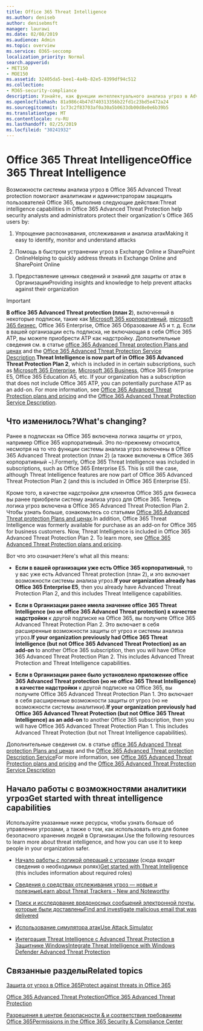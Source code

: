 ```yaml
---
title: Office 365 Threat Intelligence
ms.author: deniseb
author: denisebmsft
manager: laurawi
ms.date: 02/08/2019
ms.audience: Admin
ms.topic: overview
ms.service: O365-seccomp
localization_priority: Normal
search.appverid:
- MET150
- MOE150
ms.assetid: 32405da5-bee1-4a4b-82e5-8399df94c512
ms.collection:
- M365-security-compliance
description: Узнайте, как функции интеллектуального анализа угроз в Advanced Threat protection помогают находить угрозы в Организации, отвечать на вредоносные программы, фишингы и другие атаки, обнаруженные в Office 365 от вашего имени, и искать индикаторы угроз.
ms.openlocfilehash: 81a986c4b47d740313356b22fd1c23bd5e472a24
ms.sourcegitcommit: 1c73c2f83703af0a30a5b0633db00d8e0e6b39b5
ms.translationtype: MT
ms.contentlocale: ru-RU
ms.lasthandoff: 02/25/2019
ms.locfileid: "30241932"
---
```

# <a name="office-365-threat-intelligence"></a><span data-ttu-id="0a204-103">Office 365 Threat Intelligence</span><span class="sxs-lookup"><span data-stu-id="0a204-103">Office 365 Threat Intelligence</span></span>

<span data-ttu-id="0a204-104">Возможности системы анализа угроз в Office 365 Advanced Threat protection помогают аналитикам и администраторам защищать пользователей Office 365, выполнив следующие действия:</span><span class="sxs-lookup"><span data-stu-id="0a204-104">Threat intelligence capabilities in Office 365 Advanced Threat Protection help security analysts and administrators protect their organization's Office 365 users by:</span></span>
  
1. <span data-ttu-id="0a204-105">Упрощение распознавания, отслеживания и анализа атак</span><span class="sxs-lookup"><span data-stu-id="0a204-105">Making it easy to identify, monitor and understand attacks</span></span>
    
2. <span data-ttu-id="0a204-106">Помощь в быстром устранении угроз в Exchange Online и SharePoint Online</span><span class="sxs-lookup"><span data-stu-id="0a204-106">Helping to quickly address threats in Exchange Online and SharePoint Online</span></span>
    
3. <span data-ttu-id="0a204-107">Предоставление ценных сведений и знаний для защиты от атак в Организации</span><span class="sxs-lookup"><span data-stu-id="0a204-107">Providing insights and knowledge to help prevent attacks against their organization</span></span>
    
> [!IMPORTANT]
> <span data-ttu-id="0a204-p101">**В office 365 Advanced Threat protection (план 2**), включенный в некоторые подписки, такие как [Microsoft 365 корпоративный](https://www.microsoft.com/microsoft-365/enterprise/home), [microsoft 365 бизнес](https://www.microsoft.com/microsoft-365/business), Office 365 Enterprise, Office 365 Образование A5 и т. д. Если в вашей организации есть подписка, не включающая в себя Office 365 ATP, вы можете приобрести ATP как надстройку. Дополнительные сведения см. в статье [office 365 Advanced Threat protection Plans and ценах](https://products.office.com/exchange/advance-threat-protection) and the [Office 365 Advanced Threat Protection Service Description](https://docs.microsoft.com/en-us/office365/servicedescriptions/office-365-advanced-threat-protection-service-description#whats-new-in-office-365-advanced-threat-protection-atp).</span><span class="sxs-lookup"><span data-stu-id="0a204-p101">**Threat Intelligence is now part of in Office 365 Advanced Threat Protection Plan 2**, which is included in in certain subscriptions, such as [Microsoft 365 Enterprise](https://www.microsoft.com/microsoft-365/enterprise/home), [Microsoft 365 Business](https://www.microsoft.com/microsoft-365/business), Office 365 Enterprise E5, Office 365 Education A5, etc. If your organization has a subscription that does not include Office 365 ATP, you can potentially purchase ATP as an add-on. For more information, see [Office 365 Advanced Threat Protection plans and pricing](https://products.office.com/exchange/advance-threat-protection) and the [Office 365 Advanced Threat Protection Service Description](https://docs.microsoft.com/en-us/office365/servicedescriptions/office-365-advanced-threat-protection-service-description#whats-new-in-office-365-advanced-threat-protection-atp).</span></span> 
  
## <a name="whats-changing"></a><span data-ttu-id="0a204-110">Что изменилось?</span><span class="sxs-lookup"><span data-stu-id="0a204-110">What's changing?</span></span>

<span data-ttu-id="0a204-p102">Ранее в подписках на Office 365 включена логика защиты от угроз, например Office 365 корпоративный. Это по-прежнему относится, несмотря на то что функции системы анализа угроз включены в Office 365 Advanced Threat protection (план 2) (а также включены в Office 365 корпоративный ~).</span><span class="sxs-lookup"><span data-stu-id="0a204-p102">Formerly, Office 365 Threat Intelligence was included in subscriptions, such as Office 365 Enterprise E5. This is still the case, although Threat Intelligence features are now part of Office 365 Advanced Threat Protection Plan 2 (and this is included in Office 365 Enterprise E5).</span></span> 

<span data-ttu-id="0a204-p103">Кроме того, в качестве надстройки для клиентов Office 365 для бизнеса вы ранее приобрели систему анализа угроз для Office 365. Теперь логика угроз включена в Office 365 Advanced Threat Protection Plan 2. Чтобы узнать больше, ознакомьтесь со статьями [Office 365 Advanced Threat protection Plans and ценах](https://products.office.com/exchange/advance-threat-protection).</span><span class="sxs-lookup"><span data-stu-id="0a204-p103">In addition, Office 365 Threat Intelligence was formerly available for purchase as an add-on for Office 365 for business customers. Now, Threat Intelligence is included in Office 365 Advanced Threat Protection Plan 2. To learn more, see [Office 365 Advanced Threat Protection plans and pricing](https://products.office.com/exchange/advance-threat-protection).</span></span>

<span data-ttu-id="0a204-116">Вот что это означает:</span><span class="sxs-lookup"><span data-stu-id="0a204-116">Here's what all this means:</span></span>

- <span data-ttu-id="0a204-117">**Если в вашей организации уже есть Office 365 корпоративный**, то у вас уже есть Advanced Threat protection (план 2), и это включает возможности системы анализа угроз.</span><span class="sxs-lookup"><span data-stu-id="0a204-117">**If your organization already has Office 365 Enterprise E5**, then you already have Advanced Threat Protection Plan 2, and this includes Threat Intelligence capabilities.</span></span>

- <span data-ttu-id="0a204-p104">**Если в Организации ранее имела значение office 365 Threat Intelligence (но не office 365 Advanced Threat protection) в качестве надстройки** к другой подписке на Office 365, вы получите Office 365 Advanced Threat Protection Plan 2. Это включает в себя расширенные возможности защиты от угроз и системы анализа угроз.</span><span class="sxs-lookup"><span data-stu-id="0a204-p104">**If your organization previously had Office 365 Threat Intelligence (but not Office 365 Advanced Threat Protection) as an add-on** to another Office 365 subscription, then you will have Office 365 Advanced Threat Protection Plan 2. This includes Advanced Threat Protection and Threat Intelligence capabilities.</span></span> 

- <span data-ttu-id="0a204-p105">**Если в Организации ранее было установлено приложение office 365 Advanced Threat protection (но не office 365 Threat Intelligence) в качестве надстройки** к другой подписке на Office 365, вы получите Office 365 Advanced Threat Protection Plan 1. Это включает в себя расширенные возможности защиты от угроз (но не возможности системы аналитики).</span><span class="sxs-lookup"><span data-stu-id="0a204-p105">**If your organization previously had Office 365 Advanced Threat Protection (but not Office 365 Threat Intelligence) as an add-on** to another Office 365 subscription, then you will have Office 365 Advanced Threat Protection Plan 1. This includes Advanced Threat Protection (but not Threat Intelligence capabilities).</span></span>

<span data-ttu-id="0a204-122">Дополнительные сведения см. в статье [office 365 Advanced Threat protection Plans and ценах](https://products.office.com/exchange/advance-threat-protection) and the [Office 365 Advanced Threat protection Description Service](https://docs.microsoft.com/en-us/office365/servicedescriptions/office-365-advanced-threat-protection-service-description#whats-new-in-office-365-advanced-threat-protection-atp)</span><span class="sxs-lookup"><span data-stu-id="0a204-122">For more information, see [Office 365 Advanced Threat Protection plans and pricing](https://products.office.com/exchange/advance-threat-protection) and the [Office 365 Advanced Threat Protection Service Description](https://docs.microsoft.com/en-us/office365/servicedescriptions/office-365-advanced-threat-protection-service-description#whats-new-in-office-365-advanced-threat-protection-atp)</span></span>

## <a name="get-started-with-threat-intelligence-capabilities"></a><span data-ttu-id="0a204-123">Начало работы с возможностями аналитики угроз</span><span class="sxs-lookup"><span data-stu-id="0a204-123">Get started with threat intelligence capabilities</span></span>

<span data-ttu-id="0a204-124">Используйте указанные ниже ресурсы, чтобы узнать больше об управлении угрозами, а также о том, как использовать его для более безопасного хранения людей в Организации.</span><span class="sxs-lookup"><span data-stu-id="0a204-124">Use the following resources to learn more about threat intelligence, and how you can use it to keep people in your organization safer.</span></span>
  
- <span data-ttu-id="0a204-125">[Начало работы с логикой операций с угрозами](get-started-with-ti.md) (сюда входят сведения о необходимых ролях)</span><span class="sxs-lookup"><span data-stu-id="0a204-125">[Get started with Threat Intelligence](get-started-with-ti.md) (this includes information about required roles)</span></span> 
    
- [<span data-ttu-id="0a204-126">Сведения о средствах отслеживания угроз — новые и полезные</span><span class="sxs-lookup"><span data-stu-id="0a204-126">Learn about Threat Trackers - New and Noteworthy</span></span>](threat-trackers.md)
    
- [<span data-ttu-id="0a204-127">Поиск и исследование вредоносных сообщений электронной почты, которые были доставлены</span><span class="sxs-lookup"><span data-stu-id="0a204-127">Find and investigate malicious email that was delivered</span></span>](investigate-malicious-email-that-was-delivered.md)
    
- [<span data-ttu-id="0a204-128">Использование симулятора атак</span><span class="sxs-lookup"><span data-stu-id="0a204-128">Use Attack Simulator</span></span>](attack-simulator.md)
    
- [<span data-ttu-id="0a204-129">Интеграция Threat Intelligence с Advanced Threat Protection в Защитнике Windows</span><span class="sxs-lookup"><span data-stu-id="0a204-129">Integrate Threat Intelligence with Windows Defender Advanced Threat Protection</span></span>](integrate-office-365-ti-with-wdatp.md)
    
## <a name="related-topics"></a><span data-ttu-id="0a204-130">Связанные разделы</span><span class="sxs-lookup"><span data-stu-id="0a204-130">Related topics</span></span>

[<span data-ttu-id="0a204-131">Защита от угроз в Office 365</span><span class="sxs-lookup"><span data-stu-id="0a204-131">Protect against threats in Office 365</span></span>](protect-against-threats.md)
  
[<span data-ttu-id="0a204-132">Office 365 Advanced Threat Protection</span><span class="sxs-lookup"><span data-stu-id="0a204-132">Office 365 Advanced Threat Protection</span></span>](office-365-atp.md)
  
[<span data-ttu-id="0a204-133">Разрешения в центре безопасности &amp; и соответствия требованиям Office 365</span><span class="sxs-lookup"><span data-stu-id="0a204-133">Permissions in the Office 365 Security &amp; Compliance Center</span></span>](permissions-in-the-security-and-compliance-center.md)
  

